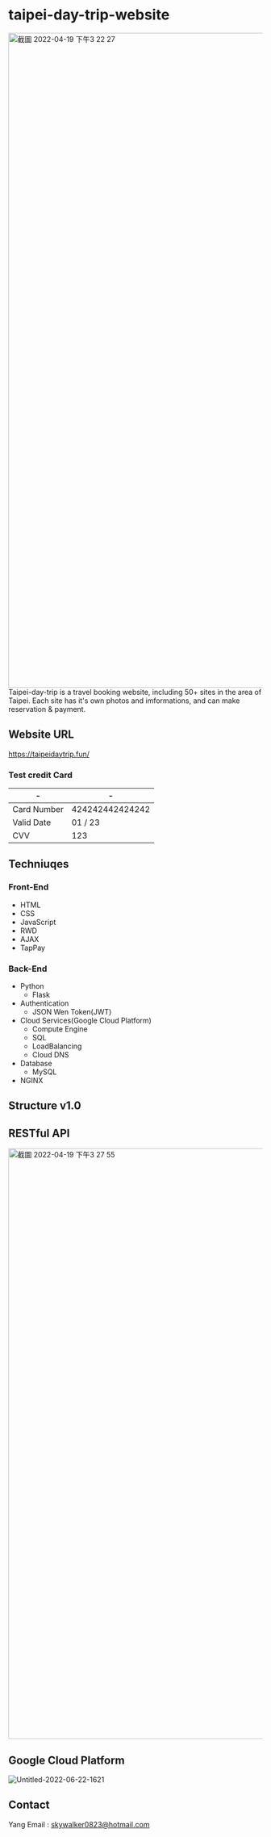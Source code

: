 # taipei-day-trip-website
<img width="1298" alt="截圖 2022-04-19 下午3 22 27" src="https://user-images.githubusercontent.com/56625237/163948108-c247f9ff-5f14-401f-b83c-1368ad723d55.png">
Taipei-day-trip is a travel booking website, including 50+ sites in the area of Taipei.
Each site has it's own photos and imformations, and can make reservation & payment.

## Website URL
https://taipeidaytrip.fun/
### Test credit Card
| - | - |
| -------- | -------- |
| Card Number	 | 424242442424242 |
| Valid Date	 | 01 / 23 |
| CVV	 | 123 |

## Techniuqes
### Front-End
* HTML
* CSS
* JavaScript
* RWD
* AJAX
* TapPay
### Back-End
* Python
    * Flask
* Authentication
    * JSON Wen Token(JWT)
* Cloud Services(Google Cloud Platform)
    * Compute Engine
    * SQL
    * LoadBalancing
    * Cloud DNS
* Database
    * MySQL
* NGINX

## Structure v1.0

## RESTful API
<img width="1171" alt="截圖 2022-04-19 下午3 27 55" src="https://user-images.githubusercontent.com/56625237/163949045-541004ba-0a1b-4cc5-a093-99d0ebe3a72a.png">

## Google Cloud Platform
![Untitled-2022-06-22-1621](https://user-images.githubusercontent.com/56625237/174984426-a6166b82-1be7-4f13-afc6-10c1446319dd.png)

## Contact
Yang
Email : skywalker0823@hotmail.com